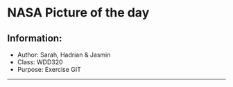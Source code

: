# NASA Picture of the day

## Information:
* Author: Sarah, Hadrian & Jasmin
* Class: WDD320
* Purpose: Exercise GIT

---